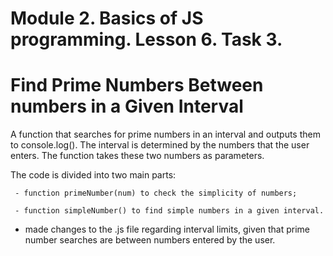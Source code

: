 # Module 2. Basics of JS programming. Lesson 6. Task 3.

# Find Prime Numbers Between numbers in a Given Interval

A function that searches for prime numbers in an interval and outputs them to console.log().
The interval is determined by the numbers that the user enters. The function takes these two numbers as parameters.

The code is divided into two main parts:

     - function primeNumber(num) to check the simplicity of numbers;
     
     - function simpleNumber() to find simple numbers in a given interval.

* made changes to the .js file regarding interval limits, given that prime number searches are between numbers entered by the user.
